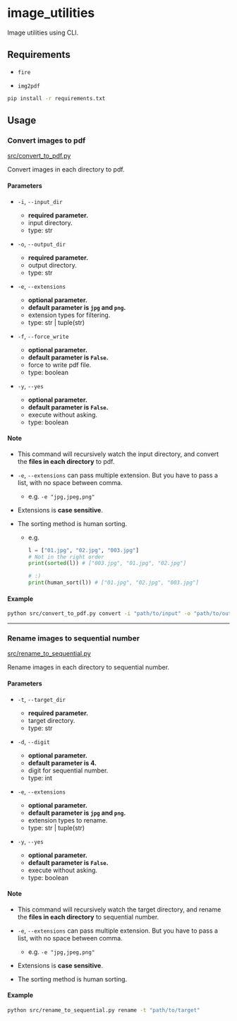 # image_utilities

Image utilities using CLI.

## Requirements

- `fire`

- `img2pdf`

```sh
pip install -r requirements.txt
```

## Usage

### Convert images to pdf

[src/convert_to_pdf.py](src/convert_to_pdf.py)

Convert images in each directory to pdf.

#### Parameters

- `-i`, `--input_dir`

  - **required parameter.**
  - input directory.
  - type: str

- `-o`, `--output_dir`

  - **required parameter.**
  - output directory.
  - type: str

- `-e`, `--extensions`

  - **optional parameter.**
  - **default parameter is `jpg` and `png`.**
  - extension types for filtering.
  - type: str | tuple(str)

- `-f`, `--force_write`

  - **optional parameter.**
  - **default parameter is `False`.**
  - force to write pdf file.
  - type: boolean

- `-y`, `--yes`

  - **optional parameter.**
  - **default parameter is `False`.**
  - execute without asking.
  - type: boolean

#### Note

- This command will recursively watch the input directory, and convert the **files in each directory** to pdf.

- `-e`, `--extensions` can pass multiple extension. But you have to pass a list, with no space between comma.
  - e.g. `-e "jpg,jpeg,png"`
- Extensions is **case sensitive**.

- The sorting method is human sorting.

  - e.g.

    ```python
    l = ["01.jpg", "02.jpg", "003.jpg"]
    # Not in the right order
    print(sorted(l)) # ["003.jpg", "01.jpg", "02.jpg"]

    # :)
    print(human_sort(l)) # ["01.jpg", "02.jpg", "003.jpg"]
    ```

#### Example

```bash
python src/convert_to_pdf.py convert -i "path/to/input" -o "path/to/output" -f
```

---

### Rename images to sequential number

[src/rename_to_sequential.py](src/rename_to_sequential.py)

Rename images in each directory to sequential number.

#### Parameters

- `-t`, `--target_dir`

  - **required parameter.**
  - target directory.
  - type: str

- `-d`, `--digit`

  - **optional parameter.**
  - **default parameter is 4.**
  - digit for sequential number.
  - type: int

- `-e`, `--extensions`

  - **optional parameter.**
  - **default parameter is `jpg` and `png`.**
  - extension types to rename.
  - type: str | tuple(str)

- `-y`, `--yes`

  - **optional parameter.**
  - **default parameter is `False`.**
  - execute without asking.
  - type: boolean

#### Note

- This command will recursively watch the target directory, and rename the **files in each directory** to sequential number.

- `-e`, `--extensions` can pass multiple extension. But you have to pass a list, with no space between comma.
  - e.g. `-e "jpg,jpeg,png"`
- Extensions is **case sensitive**.

- The sorting method is human sorting.

#### Example

```bash
python src/rename_to_sequential.py rename -t "path/to/target"
```

